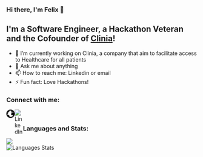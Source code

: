 ### Hi there, I'm Felix 👋

## I'm a Software Engineer, a Hackathon Veteran and the Cofounder of [Clinia][clinia]!
- 🔭 I’m currently working on Clinia, a company that aim to facilitate access to Healthcare for all patients
- 💬 Ask me about anything
- 📫 How to reach me: Linkedin or email
- ⚡ Fun fact: Love Hackathons!

### Connect with me:
[<img align="left" alt="clinia.com" width="22px" src="https://raw.githubusercontent.com/iconic/open-iconic/master/svg/globe.svg" />][clinia]
[<img align="left" alt="LinkedIn" width="22px" src="https://cdn.jsdelivr.net/npm/simple-icons@v3/icons/linkedin.svg" />][linkedin]
<br />

### Languages and Stats:
<p float="left">
<img align="left" width="350' alt="Github Stats" src="https://github-readme-stats.vercel.app/api?username=FelixLeChat&show_icons=true&hide_border=true&count_private=true" />
<img align="left" width="350' style="margin-top: -20px" alt="Languages Stats" src="https://github-readme-stats.vercel.app/api/top-langs/?username=FelixLeChat&layout=compact" />
<br /></p>

[clinia]: https://clinia.com
[linkedin]: https://www.linkedin.com/in/felixlrc/
